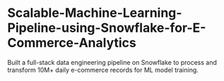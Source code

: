 # Scalable-Machine-Learning-Pipeline-using-Snowflake-for-E-Commerce-Analytics
Built a full-stack data engineering pipeline on Snowflake to process and transform 10M+ daily e-commerce records for ML model training.
